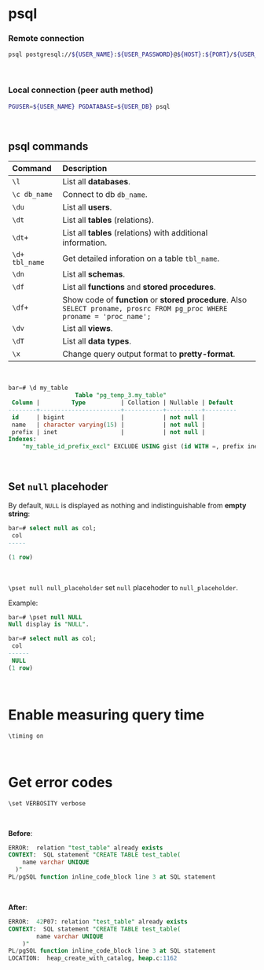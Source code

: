 # psql
### Remote connection
```bash
psql postgresql://${USER_NAME}:${USER_PASSWORD}@${HOST}:${PORT}/${USER_DB}
```

<br>

### Local connection (peer auth method)
```bash
PGUSER=${USER_NAME} PGDATABASE=${USER_DB} psql
```

<br>

## psql commands
|Command|Description|
|:------|:----------|
|`\l`|List all **databases**.|
|`\c db_name`|Connect to db `db_name`.|
|`\du`|List all **users**.|
|`\dt`|List all **tables** (relations).|
|`\dt+`|List all **tables** (relations) with additional information.|
|`\d+ tbl_name`|Get detailed inforation on a table `tbl_name`.|
|`\dn`|List all **schemas**.|
|`\df`|List all **functions** and **stored procedures**.|
|`\df+`|Show code of **function** or **stored procedure**. Also `SELECT proname, prosrc FROM pg_proc WHERE proname = 'proc_name';`|
|`\dv`|List all **views**.|
|`\dT`|List all **data types**.|
|`\x`|Change query output format to **pretty-format**.|

<br>

```sql
bar=# \d my_table
                   Table "pg_temp_3.my_table"
 Column |         Type          | Collation | Nullable | Default
--------+-----------------------+-----------+----------+---------
 id     | bigint                |           | not null |
 name   | character varying(15) |           | not null |
 prefix | inet                  |           | not null |
Indexes:
    "my_table_id_prefix_excl" EXCLUDE USING gist (id WITH =, prefix inet_ops WITH &&)
```

<br>

## Set `null` placehoder
By default, `NULL` is displayed as nothing and indistinguishable from **empty string**:
```sql
bar=# select null as col;
 col
-----

(1 row)
```
<br>

`\pset null null_placeholder` set `null` placehoder to `null_placeholder`.

Example:
```sql
bar=# \pset null NULL
Null display is "NULL".

bar=# select null as col;
 col
------
 NULL
(1 row)
```

<br>

# Enable measuring query time
`\timing on`

<br>

# Get error codes
`\set VERBOSITY verbose`

<br>

**Before**:
```sql
ERROR:  relation "test_table" already exists
CONTEXT:  SQL statement "CREATE TABLE test_table(
    name varchar UNIQUE
  )"
PL/pgSQL function inline_code_block line 3 at SQL statement
```

<br>

**After**:
```sql
ERROR:  42P07: relation "test_table" already exists
CONTEXT:  SQL statement "CREATE TABLE test_table(
        name varchar UNIQUE
    )"
PL/pgSQL function inline_code_block line 3 at SQL statement
LOCATION:  heap_create_with_catalog, heap.c:1162
```